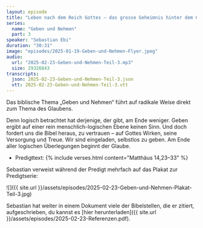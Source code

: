 ```yaml
---
layout: episode
title: "Leben nach dem Reich Gottes – das grosse Geheimnis hinter dem Geben"
series:
  name: "Geben und Nehmen"
  part: 3
speaker: "Sebastian Ebi"
duration: "30:31"
image: "episodes/2025-01-19-Geben-und-Nehmen-Flyer.jpeg"
audio:
  url: "2025-02-23-Geben-und-Nehmen-Teil-3.mp3"
  size: 29326843
transcripts:
  json: 2025-02-23-Geben-und-Nehmen-Teil-3.json
  vtt: 2025-02-23-Geben-und-Nehmen-Teil-3.vtt
---
```


Das biblische Thema „Geben und Nehmen“ führt auf radikale Weise direkt zum Thema des Glaubens.

Denn logisch betrachtet hat derjenige, der gibt, am Ende weniger. Geben ergibt auf einer rein menschlich-logischen Ebene keinen Sinn. Und doch fordert uns die Bibel heraus, zu vertrauen – auf Gottes Wirken, seine Versorgung und Treue. Wir sind eingeladen, selbstlos zu geben. Am Ende aller logischen Überlegungen beginnt der Glaube.

- Predigttext: {% include verses.html content="Matthäus 14,23–33" %}

Sebastian verweist während der Predigt mehrfach auf das Plakat zur Predigtserie:

![]({{ site.url }}/assets/episodes/2025-02-23-Geben-und-Nehmen-Plakat-Teil-3.jpg)

Sebastian hat weiter in einem Dokument viele der Bibelstellen, die er zitiert, aufgeschrieben, du kannst es [hier herunterladen]({{ site.url }}/assets/episodes/2025-02-23-Referenzen.pdf).